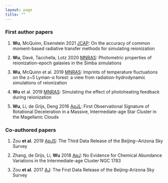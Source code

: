 ```yaml
---
layout: page
title: ""
---
```


<style>
li {
    margin-bottom: 12px;
}
</style>

### First author papers

<ol>
<li><b>Wu</b>, McQuinn, Eisenstein 2021 <a href="https://ui.adsabs.harvard.edu/abs/2021JCAP...02..042W/abstract">JCAP</a>: On the accuracy of common moment-based radiative transfer methods for simulating reionization</li>

<li><b>Wu</b>, Dave&#769;, Tacchella, Lotz 2020 <a href="https://ui.adsabs.harvard.edu/abs/2020MNRAS.494.5636W/abstract">MNRAS</a>: Photometric properties of reionization-epoch galaxies in the Simba simulations</li>

<li><b>Wu</b>, McQuinn et al. 2019 <a href="https://ui.adsabs.harvard.edu/abs/2019MNRAS.490.3177W/abstract">MNRAS</a>: Imprints of temperature fluctuations on the z&#126;5 Lyman-&alpha; forest: a view from radiation-hydrodynamic simulations of reionization</li>

<li><b>Wu</b> et al. 2019 <a href="https://ui.adsabs.harvard.edu/abs/2019MNRAS.488..419W/abstract">MNRAS</a>: Simulating the effect of photoheating feedback during reionization</li>

<li><b>Wu</b>, Li, de Grijs, Deng 2016 <a href="https://ui.adsabs.harvard.edu/abs/2016ApJ...826L..14W/abstract">ApJL</a>: First Observational Signature of Rotational Deceleration in a Massive, Intermediate-age Star Cluster in the Magellanic Clouds</li>
</ol>

### Co-authored papers

<ol>
<li>Zou <b>et al.</b> 2019 <a href="https://ui.adsabs.harvard.edu/abs/2019ApJS..245....4Z/abstract">ApJS</a>: The Third Data Release of the Beijing─Arizona Sky Survey</li>

<li>Zhang, de Grijs, Li, <b>Wu</b> 2018 <a href="https://ui.adsabs.harvard.edu/abs/2018ApJ...853..186Z/abstract">ApJ</a>: No Evidence for Chemical Abundance Variations in the Intermediate-age Cluster NGC 1783</li>

<li>Zou <b>et al.</b> 2017 <a href="https://ui.adsabs.harvard.edu/abs/2017AJ....153..276Z/abstract">AJ</a>: The First Data Release of the Beijing-Arizona Sky Survey</li>
</ol>

